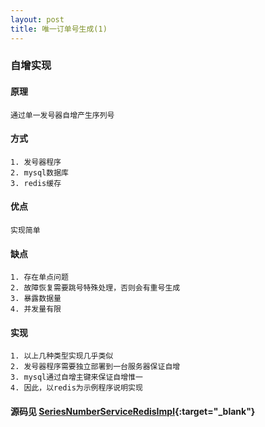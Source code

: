 ```yaml
---
layout: post
title: 唯一订单号生成(1)
---
```


### 自增实现
#### 原理
```
通过单一发号器自增产生序列号
```
#### 方式
```
1. 发号器程序
2. mysql数据库
3. redis缓存
```
#### 优点
```
实现简单
```
#### 缺点
```
1. 存在单点问题
2. 故障恢复需要跳号特殊处理，否则会有重号生成
3. 暴露数据量
4. 并发量有限
```
#### 实现
```
1. 以上几种类型实现几乎类似
2. 发号器程序需要独立部署到一台服务器保证自增
3. mysql通过自增主键来保证自增惟一
4. 因此，以redis为示例程序说明实现
```
#### 源码见 **[SeriesNumberServiceRedisImpl](https://github.com/wdmyong/blogCode?__blank){:target="_blank"}**